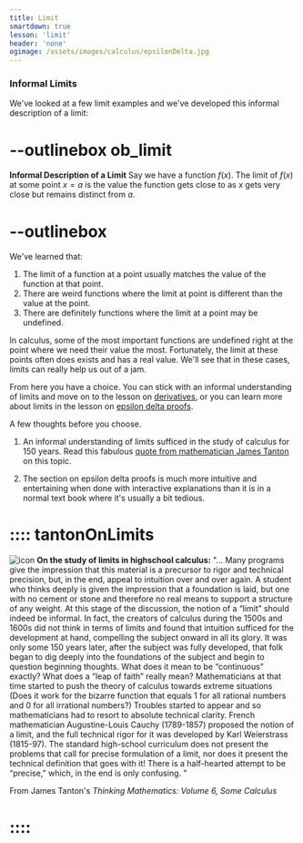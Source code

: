 ```yaml
---
title: Limit
smartdown: true
lesson: 'limit'
header: 'none'
ogimage: /assets/images/calculus/epsilonDelta.jpg
---
```


### Informal Limits

We've looked at a few limit examples and we've developed this informal description of a limit:

# --outlinebox ob_limit
**Informal Description of a Limit**
Say we have a function $f(x)$.  The limit of $f(x)$ at some point $x=a$ is the value the function gets close to as $x$ gets very close but remains distinct from $a$.  
# --outlinebox

We've learned that: 
1. The limit of a function at a point usually matches the value of the function at that point.   
2. There are weird functions where the limit at point is different than the value at the point.  
3. There are definitely functions where the limit at a point may be undefined.  

In calculus, some of the most important functions are undefined right at the point where we need their value the most. Fortunately, the limit at these points often does exists and has a real value. We'll see that in these cases, limits can really help us out of a jam. 

From here you have a choice.  You can stick with an informal understanding of limits and move on to the lesson on [derivatives](/pages/symbols1), or you can learn more about limits in the lesson on [epsilon delta proofs](/pages/limitDEIntro). 

A few thoughts before you choose.

1. An informal understanding of limits sufficed in the study of calculus for 150 years.  Read this fabulous [quote from mathematician James Tanton](::tantonOnLimits/center,draggable,closeable) on this topic.

2. The section on epsilon delta proofs is much more intuitive and entertaining when done with interactive explanations than it is in a normal text book where it's usually a bit tedious.

# :::: tantonOnLimits
![icon](https://aperiodical.com/wp-content/uploads/2018/06/tanton-300x300.png)
**On the study of limits in highschool calculus:**
"... Many programs give the impression that this material is a precursor to rigor and technical precision, but, in the end, appeal to intuition over and over again. A student who thinks deeply is given the impression that a foundation is laid, but one with no cement or stone and therefore no real means to support a structure of any weight.
At this stage of the discussion, the notion of a “limit” should indeed be informal. In fact, the creators of calculus during the 1500s and 1600s did not think in terms of limits and found that intuition sufficed for the development at hand, compelling the subject onward in all its glory. It was only some 150 years later, after the subject was fully developed, that folk began to dig deeply into the foundations of the subject and begin to question beginning thoughts. What does it mean to be “continuous” exactly? What does a “leap of faith” really mean? Mathematicians at that time started to push the theory of calculus towards extreme situations (Does it work for the bizarre function that equals 1 for all rational numbers and 0 for all irrational numbers?) Troubles started to appear and so mathematicians had to resort to absolute technical clarity. French mathematician Augustine-Louis Cauchy (1789-1857) proposed the notion of a limit, and the full technical rigor for it was developed by Karl Weierstrass (1815-97).
The standard high-school curriculum does not present the problems that call for precise formulation of a limit, nor does it present the technical definition that goes with it! There is a half-hearted attempt to be “precise,” which, in the end is only confusing. "

From James Tanton's *Thinking Mathematics: Volume 6, Some Calculus*
# ::::

